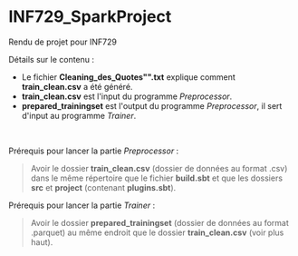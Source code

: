 # INF729_SparkProject
Rendu de projet pour INF729

Détails sur le contenu :  
- Le fichier **Cleaning\_des\_Quotes"".txt** explique comment **train\_clean.csv** a été généré.  
- **train\_clean.csv** est l'input du programme _Preprocessor_.  
- **prepared\_trainingset** est l'output du programme _Preprocessor_, il sert d'input au programme _Trainer_.  

&nbsp;

Prérequis pour lancer la partie _Preprocessor_ :  
>  Avoir le dossier **train\_clean.csv** (dossier de données au format .csv) dans le même répertoire que le fichier **build.sbt** et que les dossiers **src** et **project** (contenant **plugins.sbt**).

Prérequis pour lancer la partie _Trainer_ :  
> Avoir le dossier **prepared\_trainingset** (dossier de données au format .parquet) au même endroit que le dossier **train\_clean.csv** (voir plus haut).
